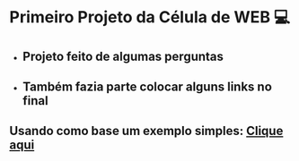 # Primeiro Projeto da Célula de WEB 💻

- ## Projeto feito de algumas perguntas

- ## Também fazia parte colocar alguns links no final

## Usando como base um exemplo simples: [Clique aqui](https://www.figma.com/file/DkPerOL6SltzMYAL3E2VS9/Desafio%3A-Conversando-por-perguntas-e-respostas.?node-id=0%3A1)
